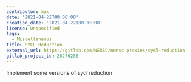 ```yaml
---
contributor: max
date: '2021-04-22T00:00:00'
creation_date: '2021-04-22T00:00:00'
license: Unspecified
tags:
  - Miscellaneous
title: SYCL Reduction
external_url: https://gitlab.com/NERSC/nersc-proxies/sycl-reduction
gitlab_project_id: 28276286
---
```


Implement some versions of sycl reduction
